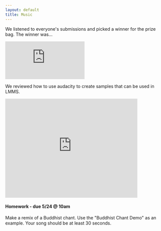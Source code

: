 ```yaml
---
layout: default
title: Music
---
```


We listened to everyone's submissions and picked a winner for the prize bag.
The winner was...

<iframe width="50%" height="120" scrolling="no" frameborder="no" src="https://w.soundcloud.com/player/?url=https%3A//api.soundcloud.com/tracks/264885980&amp;auto_play=false&amp;hide_related=false&amp;show_comments=true&amp;show_user=true&amp;show_reposts=false&amp;visual=false"></iframe>

We reviewed how to use audacity to create samples that can be used in LMMS.

<iframe width="420" height="315" src="https://www.youtube.com/embed/kONijDwgNDg" frameborder="0" allowfullscreen></iframe>

#### Homework - due 5/24 @ 10am

Make a remix of a Buddhist chant.
Use the "Buddhist Chant Demo" as an example.
Your song should be at least 30 seconds.


<iframe width="50%" height="120" scrolling="no" frameborder="no" src="https://w.soundcloud.com/player/?url=https%3A//api.soundcloud.com/tracks/264881675&amp;auto_play=false&amp;hide_related=true&amp;show_comment
